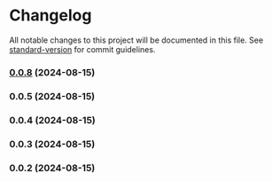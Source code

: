 # Changelog

All notable changes to this project will be documented in this file. See [standard-version](https://github.com/conventional-changelog/standard-version) for commit guidelines.

### [0.0.8](https://github.com/joservrmdz/bootcamp/compare/v0.0.5...v0.0.8) (2024-08-15)

### 0.0.5 (2024-08-15)

### 0.0.4 (2024-08-15)

### 0.0.3 (2024-08-15)

### 0.0.2 (2024-08-15)
